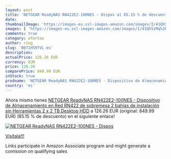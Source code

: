 ```yaml
---
layout: post
title: 'NETGEAR ReadyNAS RN422E2-100NES - Dispos al 85.15 % de descuento'
date: 
thumbnailImage: 'https://images-eu.ssl-images-amazon.com/images/I/41Qh5zMq%2BwL._SL200_.jpg'
images: [ 'https://images-eu.ssl-images-amazon.com/images/I/41Qh5zMq%2BwL._SL200_.jpg' ]
comments: true
category: ofertas
author: ring
slug: 'B071HS9TVL-es'
description:
actualPrice: 126.26 EUR
currency: EUR
price: 126.26
comparePrice: 849.99 EUR
inStock: true
prodname: 'NETGEAR ReadyNAS RN422E2-100NES - Dispositivo de Almacenamiento en Red RN422 de sobremesa  2 bahías de instalación sin Herramientas  2 x 2 TB Desktop HDD'
country: 'es'
---
```


Ahora mismo tienes [NETGEAR ReadyNAS RN422E2-100NES - Dispositivo de Almacenamiento en Red RN422 de sobremesa  2 bahías de instalación sin Herramientas  2 x 2 TB Desktop HDD](https://www.amazon.es/dp/B071HS9TVL/?tag=tolees-21) a 126.26 EUR (original: 849.99 EUR) (85.15 %  de descuento) en el siguiente enlace!

[![NETGEAR ReadyNAS RN422E2-100NES - Dispos](https://images-eu.ssl-images-amazon.com/images/I/41Qh5zMq%2BwL._SL200_.jpg)](https://www.amazon.es/dp/B071HS9TVL/?tag=tolees-21)

[Visítala!!!](https://www.amazon.es/dp/B071HS9TVL/?tag=tolees-21)

Links participate in Amazon Associate program and might generate a comission on qualifying sales
